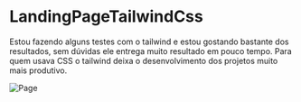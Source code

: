 # LandingPageTailwindCss
Estou fazendo alguns testes com o tailwind e estou gostando bastante dos resultados, sem dúvidas ele entrega muito resultado em pouco tempo.
Para quem usava CSS o tailwind deixa o desenvolvimento dos projetos muito mais produtivo.

![Page](https://github.com/jacksonVargas/LandingPageTailwindCss/assets/93093923/c40c343f-a37a-455c-a489-e18198e82899)
